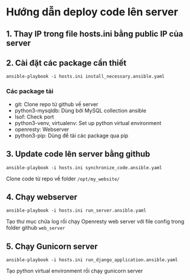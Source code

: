 # Hướng dẫn deploy code lên server
## 1. Thay IP trong file hosts.ini bằng public IP của server
## 2. Cài đặt các package cần thiết
````
ansible-playbook -i hosts.ini install_necessary.ansible.yaml
````
### Các package tải
- git: Clone repo từ github về server
- python3-mysqldb: Dùng bởi MySQL collection ansible
- lsof: Check port
- python3-venv, virtualenv: Set up python virtual environment
- openresty: Webserver
- python3-pip: Dùng để tải các package qua pip
## 3. Update code lên server bằng github
````
ansible-playbook -i hosts.ini synchronize_code.ansible.yaml
````
Clone code từ repo về folder `/opt/my_website/`
## 4. Chạy webserver
````
ansible-playbook -i hosts.ini run_server.ansible.yaml
````
Tạo thư mục chứa log rồi chạy Openresty web server với file config trong folder github `web_server`
## 5. Chạy Gunicorn server
````
ansible-playbook -i hosts.ini run_django_application.ansible.yaml
````
Tạo python virtual environment rồi chạy gunicorn server

